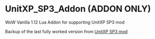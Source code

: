 # UnitXP_SP3_Addon (ADDON ONLY)
WoW Vanilla 1.12 Lua Addon for supporting UnitXP SP3 mod

Backup of the last fully worked version from [UnitXP SP3 mod](https://github.com/allfoxwy/UnitXP_SP3)

